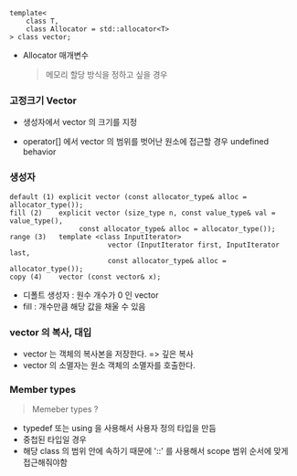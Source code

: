 
```
template<
    class T,
    class Allocator = std::allocator<T>
> class vector;
```

- Allocator 매개변수
    > 메모리 할당 방식을 정하고 싶을 경우



### 고정크기 Vector
- 생성자에서 vector 의 크기를 지정

- operator[] 에서 vector 의 범위를 벗어난 원소에 접근할 경우 undefined behavior


### 생성자

```
default (1)	explicit vector (const allocator_type& alloc = allocator_type());
fill (2)	explicit vector (size_type n, const value_type& val = value_type(),
                 const allocator_type& alloc = allocator_type());
range (3)	template <class InputIterator>
                        vector (InputIterator first, InputIterator last,
                        const allocator_type& alloc = allocator_type());
copy (4)	vector (const vector& x);
```
- 디폴트 생성자 : 원수 개수가 0 인 vector
- fill          : 개수만큼 해당 값을 채울 수 있음



### vector 의 복사, 대입
- vector 는 객체의 복사본을 저장한다. => 깊은 복사
- vector 의 소멸자는 원소 객체의 소멸자를 호출한다.



### Member types
> Memeber types ?

- typedef 또는 using 을 사용해서 사용자 정의 타입을 만듬
- 중첩된 타입일 경우
- 해당 class 의 범위 안에 속하기 때문에 '::' 를 사용해서 scope 범위 순서에 맞게 접근해줘야함
